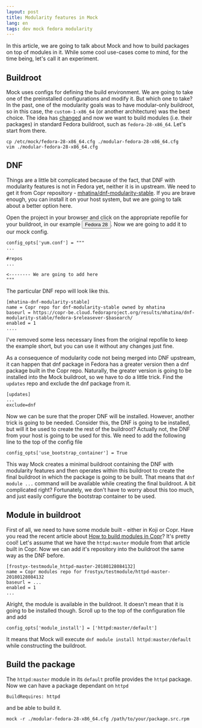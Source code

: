 ```yaml
---
layout: post
title: Modularity features in Mock
lang: en
tags: dev mock fedora modularity
---
```



In this article, we are going to talk about Mock and how to build packages on top of modules in it. While some cool use-cases come to mind, for the time being, let's call it an experiment.


## Buildroot

Mock uses configs for defining the build environment. We are going to take one of the preinstalled configurations and modify it. But which one to take? In the past, one of the modularity goals was to have modular-only buildroot, so in this case, the `custom-1-x86_64` (or another architecture) was the best choice. The idea has [changed](https://communityblog.fedoraproject.org/modularity-dead-long-live-modularity/) and now we want to build modules (i.e. their packages) in standard Fedora buildroot, such as `fedora-28-x86_64`. Let's start from there.

    cp /etc/mock/fedora-28-x86_64.cfg ./modular-fedora-28-x86_64.cfg
    vim ./modular-fedora-28-x86_64.cfg


## DNF

Things are a little bit complicated because of the fact, that DNF with modularity features is not in Fedora yet, neither it is in upstream. We need to get it from Copr repository - [mhatina/dnf-modularity-stable](https://copr.fedorainfracloud.org/coprs/mhatina/dnf-modularity-stable/). If you are brave enough, you can install it on your host system, but we are going to talk about a better option here.

Open the project in your browser and click on the appropriate repofile for your buildroot, in our example <button class="btn btn-xs">Fedora 28</button>. Now we are going to add it to our mock config.

    config_opts['yum.conf'] = """
    ...

    #repos
    ...

    <-------- We are going to add here
    """


The particular DNF repo will look like this.

    [mhatina-dnf-modularity-stable]
    name = Copr repo for dnf-modularity-stable owned by mhatina
    baseurl = https://copr-be.cloud.fedoraproject.org/results/mhatina/dnf-modularity-stable/fedora-$releasever-$basearch/
    enabled = 1
    ....

I've removed some less necessary lines from the original repofile to keep the example short, but you can use it without any changes just fine.

As a consequence of modularity code not being merged into DNF upstream, it can happen that dnf package in Fedora has a greater version then a dnf package built in the Copr repo. Naturally, the greater version is going to be installed into the Mock buildroot, so we have to do a little trick. Find the `updates` repo and exclude the dnf package from it.

    [updates]
    ...
    exclude=dnf

Now we can be sure that the proper DNF will be installed. However, another trick is going to be needed. Consider this, the DNF is going to be installed, but will it be used to create the rest of the buildroot? Actually not, the DNF from your host is going to be used for this. We need to add the following line to the top of the config file

    config_opts['use_bootstrap_container'] = True

This way Mock creates a minimal buildroot containing the DNF with modularity features and then operates within this buildroot to create the final buildroot in which the package is going to be built. That means that `dnf module ...` command will be available while creating the final buildroot. A bit complicated right? Fortunately, we don't have to worry about this too much, and just easily configure the bootstrap container to be used.


## Module in buildroot

First of all, we need to have some module built - either in Koji or Copr. Have you read the recent article about [How to build modules in Copr](/posts/how-to-build-modules-in-copr)? It's pretty cool! Let's assume that we have the `httpd:master` module from that article built in Copr. Now we can add it's repository into the buildroot the same way as the DNF before.

    [frostyx-testmodule_httpd-master-20180128084132]
    name = Copr modules repo for frostyx/testmodule/httpd-master-20180128084132
    baseurl = ...
    enabled = 1
    ...

Alright, the module is available in the buildroot. It doesn't mean that it is going to be installed though. Scroll up to the top of the configuration file and add

    config_opts['module_install'] = ['httpd:master/default']

It means that Mock will execute `dnf module install httpd:master/default` while constructing the buildroot.


## Build the package

The `httpd:master` module in its `default` profile provides the `httpd` package. Now we can have a package dependant on `httpd`

    BuildRequires: httpd

and be able to build it.

    mock -r ./modular-fedora-28-x86_64.cfg /path/to/your/package.src.rpm
